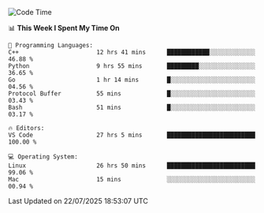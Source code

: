 
<!--START_SECTION:waka-->
![Code Time](http://img.shields.io/badge/Code%20Time-3%2C628%20hrs%205%20mins-blue)

📊 **This Week I Spent My Time On** 

```text
💬 Programming Languages: 
C++                      12 hrs 41 mins      ████████████░░░░░░░░░░░░░   46.88 % 
Python                   9 hrs 55 mins       █████████░░░░░░░░░░░░░░░░   36.65 % 
Go                       1 hr 14 mins        █░░░░░░░░░░░░░░░░░░░░░░░░   04.56 % 
Protocol Buffer          55 mins             █░░░░░░░░░░░░░░░░░░░░░░░░   03.43 % 
Bash                     51 mins             █░░░░░░░░░░░░░░░░░░░░░░░░   03.17 % 

🔥 Editors: 
VS Code                  27 hrs 5 mins       █████████████████████████   100.00 % 

💻 Operating System: 
Linux                    26 hrs 50 mins      █████████████████████████   99.06 % 
Mac                      15 mins             ░░░░░░░░░░░░░░░░░░░░░░░░░   00.94 % 
```


 Last Updated on 22/07/2025 18:53:07 UTC
<!--END_SECTION:waka-->

